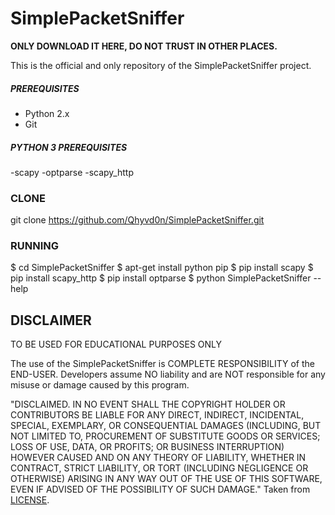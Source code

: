 # SimplePacketSniffer

**ONLY DOWNLOAD IT HERE, DO NOT TRUST IN OTHER PLACES.**

This is the official and only repository of the SimplePacketSniffer project.

##### PREREQUISITES

- Python 2.x
- Git   

##### PYTHON 3 PREREQUISITES

-scapy
-optparse
-scapy_http

### CLONE

git clone https://github.com/Qhyvd0n/SimplePacketSniffer.git

### RUNNING

$ cd SimplePacketSniffer
$ apt-get install python pip
$ pip install scapy
$ pip install scapy_http
$ pip install optparse
$ python SimplePacketSniffer --help

## DISCLAIMER

TO BE USED FOR EDUCATIONAL PURPOSES ONLY

The use of the SimplePacketSniffer is COMPLETE RESPONSIBILITY of the END-USER. Developers assume NO liability and are NOT responsible for any misuse or damage caused by this program.

"DISCLAIMED. IN NO EVENT SHALL THE COPYRIGHT HOLDER OR CONTRIBUTORS BE LIABLE
FOR ANY DIRECT, INDIRECT, INCIDENTAL, SPECIAL, EXEMPLARY, OR CONSEQUENTIAL
DAMAGES (INCLUDING, BUT NOT LIMITED TO, PROCUREMENT OF SUBSTITUTE GOODS OR
SERVICES; LOSS OF USE, DATA, OR PROFITS; OR BUSINESS INTERRUPTION) HOWEVER
CAUSED AND ON ANY THEORY OF LIABILITY, WHETHER IN CONTRACT, STRICT LIABILITY,
OR TORT (INCLUDING NEGLIGENCE OR OTHERWISE) ARISING IN ANY WAY OUT OF THE USE
OF THIS SOFTWARE, EVEN IF ADVISED OF THE POSSIBILITY OF SUCH DAMAGE."
Taken from [LICENSE](LICENSE).
